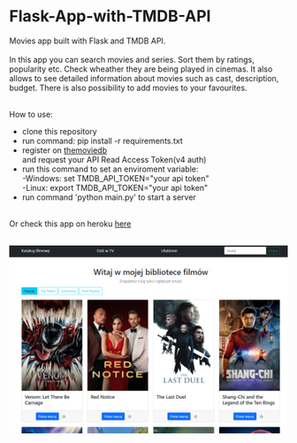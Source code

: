 # Flask-App-with-TMDB-API


Movies app built with Flask and TMDB API.<br /><br />
In this app you can search movies and series. Sort them by ratings, popularity etc. 
Check wheather they are being played in cinemas. It also allows to see detailed information about movies such as cast, description, budget. 
There is also possibility to add movies to your favourites.<br /><br />

How to use:<br />
- clone this repository<br />
- run command: pip install -r requirements.txt<br />
- register on <a href="https://www.themoviedb.org/">themoviedb</a><br /> and request your API Read Access Token(v4 auth)
- run this command to set an enviroment variable:<br />
-Windows: set TMDB_API_TOKEN="your api token"<br />
-Linux: export TMDB_API_TOKEN="your api token"<br />
- run command 'python main.py' to start a server<br /><br />

Or check this app on heroku <a href="https://tmdbapiflaskapp.herokuapp.com/">here</a><br /><br />

![](images/screen.png)
